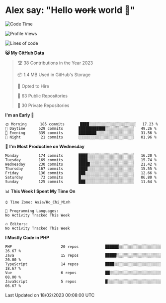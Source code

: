# Alex say: "Hello ~~work~~ world 🐾"

<!--START_SECTION:waka-->
![Code Time](http://img.shields.io/badge/Code%20Time-839%20hrs%205%20mins-blue)

![Profile Views](http://img.shields.io/badge/Profile%20Views-0-blue)

![Lines of code](https://img.shields.io/badge/From%20Hello%20World%20I%27ve%20Written-4%20Million%20lines%20of%20code-blue)

**🐱 My GitHub Data** 

> 🏆 38 Contributions in the Year 2023
 > 
> 📦 1.4 MB Used in GitHub's Storage 
 > 
> 💼 Opted to Hire
 > 
> 📜 63 Public Repositories 
 > 
> 🔑 30 Private Repositories  
 > 
**I'm an Early 🐤** 

```text
🌞 Morning      185 commits       ████░░░░░░░░░░░░░░░░░░░░░   17.23 % 
🌆 Daytime      529 commits       ████████████░░░░░░░░░░░░░   49.26 % 
🌃 Evening      339 commits       ████████░░░░░░░░░░░░░░░░░   31.56 % 
🌙 Night         21 commits       ░░░░░░░░░░░░░░░░░░░░░░░░░   01.96 % 

```
📅 **I'm Most Productive on Wednesday** 

```text
Monday         174 commits       ████░░░░░░░░░░░░░░░░░░░░░   16.20 % 
Tuesday        169 commits       ████░░░░░░░░░░░░░░░░░░░░░   15.74 % 
Wednesday      230 commits       █████░░░░░░░░░░░░░░░░░░░░   21.42 % 
Thursday       167 commits       ████░░░░░░░░░░░░░░░░░░░░░   15.55 % 
Friday         136 commits       ███░░░░░░░░░░░░░░░░░░░░░░   12.66 % 
Saturday        73 commits       █░░░░░░░░░░░░░░░░░░░░░░░░   06.80 % 
Sunday         125 commits       ███░░░░░░░░░░░░░░░░░░░░░░   11.64 % 

```


📊 **This Week I Spent My Time On** 

```text
⌚︎ Time Zone: Asia/Ho_Chi_Minh

💬 Programming Languages: 
No Activity Tracked This Week

🔥 Editors: 
No Activity Tracked This Week

```

**I Mostly Code in PHP** 

```text
PHP                      20 repos            ██████░░░░░░░░░░░░░░░░░░░   26.67 % 
Java                     15 repos            █████░░░░░░░░░░░░░░░░░░░░   20.00 % 
TypeScript               14 repos            ████░░░░░░░░░░░░░░░░░░░░░   18.67 % 
Vue                      6 repos             ██░░░░░░░░░░░░░░░░░░░░░░░   08.00 % 
JavaScript               5 repos             █░░░░░░░░░░░░░░░░░░░░░░░░   06.67 % 

```



 Last Updated on 18/02/2023 00:08:00 UTC
<!--END_SECTION:waka-->
